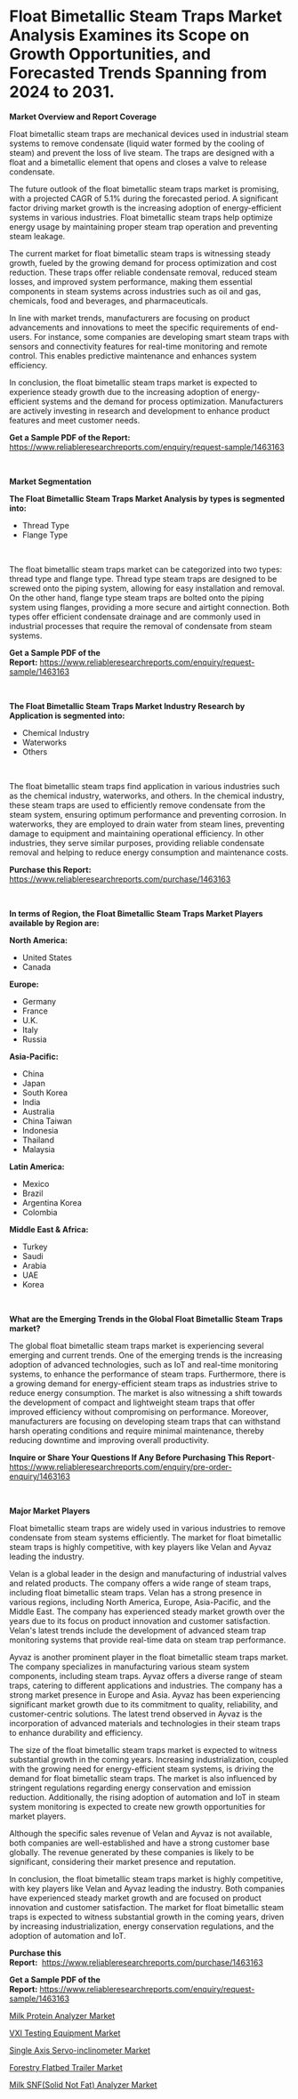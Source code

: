<p><h1>Float Bimetallic Steam Traps Market Analysis Examines its Scope on Growth Opportunities, and Forecasted Trends Spanning from 2024 to 2031.</h1></p><p><strong>Market Overview and Report Coverage</strong></p>
<p><p>Float bimetallic steam traps are mechanical devices used in industrial steam systems to remove condensate (liquid water formed by the cooling of steam) and prevent the loss of live steam. The traps are designed with a float and a bimetallic element that opens and closes a valve to release condensate.</p><p>The future outlook of the float bimetallic steam traps market is promising, with a projected CAGR of 5.1% during the forecasted period. A significant factor driving market growth is the increasing adoption of energy-efficient systems in various industries. Float bimetallic steam traps help optimize energy usage by maintaining proper steam trap operation and preventing steam leakage.</p><p>The current market for float bimetallic steam traps is witnessing steady growth, fueled by the growing demand for process optimization and cost reduction. These traps offer reliable condensate removal, reduced steam losses, and improved system performance, making them essential components in steam systems across industries such as oil and gas, chemicals, food and beverages, and pharmaceuticals.</p><p>In line with market trends, manufacturers are focusing on product advancements and innovations to meet the specific requirements of end-users. For instance, some companies are developing smart steam traps with sensors and connectivity features for real-time monitoring and remote control. This enables predictive maintenance and enhances system efficiency.</p><p>In conclusion, the float bimetallic steam traps market is expected to experience steady growth due to the increasing adoption of energy-efficient systems and the demand for process optimization. Manufacturers are actively investing in research and development to enhance product features and meet customer needs.</p></p>
<p><strong>Get a Sample PDF of the Report:</strong> <a href="https://www.reliableresearchreports.com/enquiry/request-sample/1463163">https://www.reliableresearchreports.com/enquiry/request-sample/1463163</a></p>
<p>&nbsp;</p>
<p><strong>Market Segmentation</strong></p>
<p><strong>The Float Bimetallic Steam Traps Market Analysis by types is segmented into:</strong></p>
<p><ul><li>Thread Type</li><li>Flange Type</li></ul></p>
<p>&nbsp;</p>
<p><p>The float bimetallic steam traps market can be categorized into two types: thread type and flange type. Thread type steam traps are designed to be screwed onto the piping system, allowing for easy installation and removal. On the other hand, flange type steam traps are bolted onto the piping system using flanges, providing a more secure and airtight connection. Both types offer efficient condensate drainage and are commonly used in industrial processes that require the removal of condensate from steam systems.</p></p>
<p><strong>Get a Sample PDF of the Report:</strong>&nbsp;<a href="https://www.reliableresearchreports.com/enquiry/request-sample/1463163">https://www.reliableresearchreports.com/enquiry/request-sample/1463163</a></p>
<p>&nbsp;</p>
<p><strong>The Float Bimetallic Steam Traps Market Industry Research by Application is segmented into:</strong></p>
<p><ul><li>Chemical Industry</li><li>Waterworks</li><li>Others</li></ul></p>
<p>&nbsp;</p>
<p><p>The float bimetallic steam traps find application in various industries such as the chemical industry, waterworks, and others. In the chemical industry, these steam traps are used to efficiently remove condensate from the steam system, ensuring optimum performance and preventing corrosion. In waterworks, they are employed to drain water from steam lines, preventing damage to equipment and maintaining operational efficiency. In other industries, they serve similar purposes, providing reliable condensate removal and helping to reduce energy consumption and maintenance costs.</p></p>
<p><strong>Purchase this Report:</strong>&nbsp; <a href="https://www.reliableresearchreports.com/purchase/1463163">https://www.reliableresearchreports.com/purchase/1463163</a></p>
<p>&nbsp;</p>
<p><strong>In terms of Region, the Float Bimetallic Steam Traps Market Players available by Region are:</strong></p>
<p>
    <p> <strong> North America: </strong>
        <ul>
            <li>United States</li>
            <li>Canada</li>
        </ul>
        </p> 
    <p> <strong> Europe: </strong>
        <ul>
            <li>Germany</li>
            <li>France</li>
            <li>U.K.</li>
            <li>Italy</li>
            <li>Russia</li>
        </ul>
        </p> 
    <p> <strong> Asia-Pacific: </strong>
        <ul>
            <li>China</li>
            <li>Japan</li>
            <li>South Korea</li>
            <li>India</li>
            <li>Australia</li>
            <li>China Taiwan</li>
            <li>Indonesia</li>
            <li>Thailand</li>
            <li>Malaysia</li>
        </ul>
        </p> 
    <p> <strong> Latin America: </strong>
        <ul>
            <li>Mexico</li>
            <li>Brazil</li>
            <li>Argentina Korea</li>
            <li>Colombia</li>
        </ul>
        </p> 
    <p> <strong> Middle East & Africa: </strong>
        <ul>
            <li>Turkey</li>
            <li>Saudi</li>
            <li>Arabia</li>
            <li>UAE</li>
            <li>Korea</li>
        </ul>
    </p>
    </p>
<p>&nbsp;</p>
<p><strong>What are the Emerging Trends in the Global Float Bimetallic Steam Traps market?</strong></p>
<p><p>The global float bimetallic steam traps market is experiencing several emerging and current trends. One of the emerging trends is the increasing adoption of advanced technologies, such as IoT and real-time monitoring systems, to enhance the performance of steam traps. Furthermore, there is a growing demand for energy-efficient steam traps as industries strive to reduce energy consumption. The market is also witnessing a shift towards the development of compact and lightweight steam traps that offer improved efficiency without compromising on performance. Moreover, manufacturers are focusing on developing steam traps that can withstand harsh operating conditions and require minimal maintenance, thereby reducing downtime and improving overall productivity.</p></p>
<p><strong>Inquire or Share Your Questions If Any Before Purchasing This Report</strong>- <a href="https://www.reliableresearchreports.com/enquiry/pre-order-enquiry/1463163">https://www.reliableresearchreports.com/enquiry/pre-order-enquiry/1463163</a></p>
<p>&nbsp;</p>
<p><strong>Major Market Players</strong></p>
<p><p>Float bimetallic steam traps are widely used in various industries to remove condensate from steam systems efficiently. The market for float bimetallic steam traps is highly competitive, with key players like Velan and Ayvaz leading the industry.</p><p>Velan is a global leader in the design and manufacturing of industrial valves and related products. The company offers a wide range of steam traps, including float bimetallic steam traps. Velan has a strong presence in various regions, including North America, Europe, Asia-Pacific, and the Middle East. The company has experienced steady market growth over the years due to its focus on product innovation and customer satisfaction. Velan's latest trends include the development of advanced steam trap monitoring systems that provide real-time data on steam trap performance.</p><p>Ayvaz is another prominent player in the float bimetallic steam traps market. The company specializes in manufacturing various steam system components, including steam traps. Ayvaz offers a diverse range of steam traps, catering to different applications and industries. The company has a strong market presence in Europe and Asia. Ayvaz has been experiencing significant market growth due to its commitment to quality, reliability, and customer-centric solutions. The latest trend observed in Ayvaz is the incorporation of advanced materials and technologies in their steam traps to enhance durability and efficiency.</p><p>The size of the float bimetallic steam traps market is expected to witness substantial growth in the coming years. Increasing industrialization, coupled with the growing need for energy-efficient steam systems, is driving the demand for float bimetallic steam traps. The market is also influenced by stringent regulations regarding energy conservation and emission reduction. Additionally, the rising adoption of automation and IoT in steam system monitoring is expected to create new growth opportunities for market players.</p><p>Although the specific sales revenue of Velan and Ayvaz is not available, both companies are well-established and have a strong customer base globally. The revenue generated by these companies is likely to be significant, considering their market presence and reputation.</p><p>In conclusion, the float bimetallic steam traps market is highly competitive, with key players like Velan and Ayvaz leading the industry. Both companies have experienced steady market growth and are focused on product innovation and customer satisfaction. The market for float bimetallic steam traps is expected to witness substantial growth in the coming years, driven by increasing industrialization, energy conservation regulations, and the adoption of automation and IoT.</p></p>
<p><strong>Purchase this Report:</strong>&nbsp;&nbsp;<a href="https://www.reliableresearchreports.com/purchase/1463163">https://www.reliableresearchreports.com/purchase/1463163</a></p>
<p></p>
<p><strong>Get a Sample PDF of the Report:</strong>&nbsp;<a href="https://www.reliableresearchreports.com/enquiry/request-sample/1463163">https://www.reliableresearchreports.com/enquiry/request-sample/1463163</a></p>
<p><p><a href="https://github.com/kuntayevaz/Market-Research-Report-List-2/blob/main/milk-protein-analyzer-market.md">Milk Protein Analyzer Market</a></p><p><a href="https://github.com/aliciawhite5576/Market-Research-Report-List-2/blob/main/vxi-testing-equipment-market.md">VXI Testing Equipment Market</a></p><p><a href="https://github.com/provorikovar/Market-Research-Report-List-2/blob/main/single-axis-servo-inclinometer-market.md">Single Axis Servo-inclinometer Market</a></p><p><a href="https://github.com/marloy8/Market-Research-Report-List-2/blob/main/forestry-flatbed-trailer-market.md">Forestry Flatbed Trailer Market</a></p><p><a href="https://github.com/kipkeeva/Market-Research-Report-List-2/blob/main/milk-snfsolid-not-fat-analyzer-market.md">Milk SNF(Solid Not Fat) Analyzer Market</a></p></p>